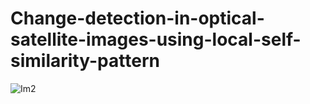 # Change-detection-in-optical-satellite-images-using-local-self-similarity-pattern

![Im2](https://github.com/Ayushi-Gupta-23/Change-detection-in-optical-satellite-images-using-local-self-similarity-pattern/assets/90610131/b4be5b3f-94f9-4819-bd98-502e603f7fcb)
